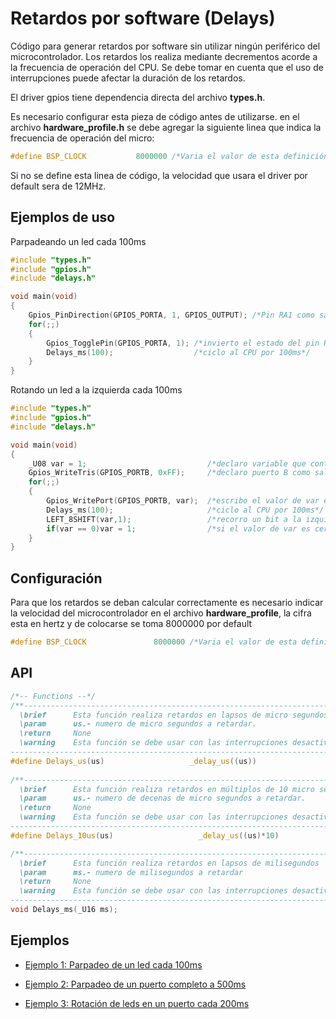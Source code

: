 Retardos por software (Delays)
==============================

Código para generar retardos por software sin utilizar ningún periférico del microcontrolador. Los retardos los realiza mediante decrementos acorde a la frecuencia de operación del CPU. Se debe tomar en cuenta que el uso de interrupciones puede afectar la duración de los retardos.

El driver gpios tiene dependencia directa del archivo **types.h**.

Es necesario configurar esta pieza de código antes de utilizarse. en el archivo **hardware_profile.h** se debe agregar la siguiente linea que indica la frecuencia de operación del micro:

```C
#define BSP_CLOCK           8000000 /*Varia el valor de esta definición acorde a la frecuencia de tu aplicación*/
```

Si no se define esta linea de código, la velocidad que usara el driver por default sera de 12MHz.

Ejemplos de uso
----------------

Parpadeando un led cada 100ms

```C
#include "types.h"
#include "gpios.h"
#include "delays.h"

void main(void)
{
	Gpios_PinDirection(GPIOS_PORTA, 1, GPIOS_OUTPUT); /*Pin RA1 como salida*/
	for(;;)
	{
    	Gpios_TogglePin(GPIOS_PORTA, 1); /*invierto el estado del pin RA1*/
    	Delays_ms(100);                  /*ciclo al CPU por 100ms*/
	}
}
```

Rotando un led a la izquierda cada 100ms
```C
#include "types.h"
#include "gpios.h"
#include "delays.h"

void main(void)
{
	_U08 var = 1;                           /*declaro variable que contendrá el valor a rotar*/
	Gpios_WriteTris(GPIOS_PORTB, 0xFF);     /*declaro puerto B como salida*/
	for(;;)
	{
    	Gpios_WritePort(GPIOS_PORTB, var);  /*escribo el valor de var en el puerto B*/
    	Delays_ms(100);                     /*ciclo al CPU por 100ms*/
    	LEFT_8SHIFT(var,1);                 /*recorro un bit a la izquierda el valor de var*/
    	if(var == 0)var = 1; 				/*si el valor de var es cero vuelve a empezar*/
	}
}
``` 

Configuración
-------------

Para que los retardos se deban calcular correctamente es necesario indicar la velocidad del microcontrolador en el archivo **hardware_profile**, la cifra esta en hertz y de colocarse se toma 8000000 por default

```C
#define BSP_CLOCK               8000000 /*Varia el valor de esta definición acorde a la frecuencia de tu aplicación*/
```


API
---

```C
/*-- Functions --*/
/**---------------------------------------------------------------------------------------------    
  \brief      Esta función realiza retardos en lapsos de micro segundos
  \param      us.- numero de micro segundos a retardar.
  \return     None
  \warning    Esta función se debe usar con las interrupciones desactivadas
----------------------------------------------------------------------------------------------*/
#define Delays_us(us)                   _delay_us((us))
    
/**---------------------------------------------------------------------------------------------    
  \brief      Esta función realiza retardos en múltiplos de 10 micro segundos
  \param      us.- numero de decenas de micro segundos a retardar.
  \return     None
  \warning    Esta función se debe usar con las interrupciones desactivadas
----------------------------------------------------------------------------------------------*/
#define Delays_10us(us)                   _delay_us((us)*10)

/**---------------------------------------------------------------------------------------------
  \brief      Esta función realiza retardos en lapsos de milisegundos
  \param      ms.- numero de milisegundos a retardar
  \return     None
  \warning    Esta función se debe usar con las interrupciones desactivadas
----------------------------------------------------------------------------------------------*/
void Delays_ms(_U16 ms);
```

Ejemplos
--------

- [Ejemplo 1: Parpadeo de un led cada 100ms][1]
- [Ejemplo 2: Parpadeo de un  puerto completo a 500ms][2]
- [Ejemplo 3: Rotación de leds en un puerto cada 200ms][3]


  [1]: https://github.com/Hotboards/Examples/blob/master/Atmel/delays1/delays1/main.c
  [2]: https://github.com/Hotboards/Examples/blob/master/Atmel/delays2/delays2/main.c
  [3]: https://github.com/Hotboards/Examples/blob/master/Atmel/delays3/delays3/main.c

 